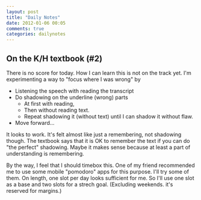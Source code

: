 ```yaml
---
layout: post
title: "Daily Notes"
date: 2012-01-06 00:05
comments: true
categories: dailynotes
---
```


On the K/H textbook (#2)
--------------------------

There is no score for today. How I can learn this is not on the
track yet. I'm experimenting a way to "focus where I was wrong" by 

 * Listening the speech with reading the transcript
 * Do shadowing on the underline (wrong) parts
   * At first with reading,
   * Then without reading text.
   * Repeat shadowing it (without text) until I can shadow it without flaw.
 * Move forward...

It looks to work. It's felt almost like just a remembering, not shadowing though. 
The textbook says that it is OK to remember the text if you can do "the perfect" shadowing.
Maybe it makes sense because at least a part of understanding is remembering.

By the way, I feel that I should timebox this. One of my friend
recommended me to use some mobile "pomodoro" apps for this purpose.
I'll try some of them. On length, one slot per day looks sufficient
for me.  So I'll use one slot as a base and two slots for a strech
goal. (Excluding weekends. it's reserved for margins.)

